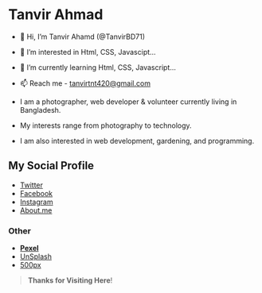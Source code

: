 # Tanvir Ahmad
- 👋 Hi, I’m Tanvir Ahamd (@TanvirBD71)
- 👀 I’m interested in Html, CSS, Javascipt...
- 🌱 I’m currently learning Html, CSS, Javascript...
- 📫 Reach me - tanvirtnt420@gmail.com

- I am a photographer, web developer & volunteer currently living in Bangladesh.
- My interests range from photography to technology.
- I am also interested in web development, gardening, and programming.

## My Social Profile


- [Twitter](https://twitter.com/_TANVIR_AHMAD_)
- [Facebook](https://www.facebook.com/TANVIR.TNT)
- [Instagram](https://www.instagram.com/_tanvir_ahmad_)
- [About.me](https://about.me/tanvir_ahmad)
### Other

- __[Pexel](https://www.pexels.com/@tanvir-ahmad-22732319)__
- [UnSplash](https://unsplash.com/@_tanvir_ahmad_)
- [500px](https://500px.com/p/_tanvir_ahmad_)

> **Thanks for Visiting Here**!



<!--  ![title-pic](https://raw.githubusercontent.com/TanvirBD71/TanvirBD71/main/2021-01-03-21-03-10-595.jpg) -->
<!---
TanvirBD71/TanvirBD71 is a ✨ special ✨ repository because its `README.md` (this file) appears on your GitHub profile.
You can click the Preview link to take a look at your changes.
--->
